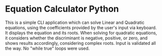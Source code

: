 # Equation Calculator Python
This is a simple CLI application which can solve Linear and Quadratic equations, using the coefficients provided by the user's input via keyboard. It displays the equation and its roots.
When solving for quadratic equations, it considers whether the discriminant is negative, positive, or zero, and shows results accordingly, considering complex roots.
Input is validated all the way. No "while true" loops were used.
